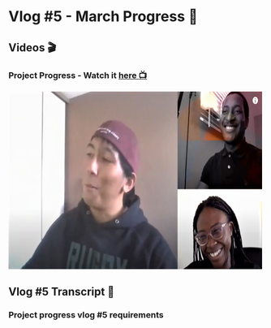 # Vlog #5 - March Progress :movie_camera:

## Videos :clapper:

### Project Progress - Watch it [here :tv:](https://www.youtube.com/watch?v=72oQbTF8Z2M&list=PLYe3W-KlyGmhn3UW-h5u9xt7_pnBl_03l&index=7&ab_channel=NotAToaster94)
[<img src="https://github.com/NotJustCode3/The_Complete_Recorder/blob/master/Miscellaneous/vlog4_thumbnail.png" width="500" height="350">](https://www.youtube.com/watch?v=72oQbTF8Z2M&list=PLYe3W-KlyGmhn3UW-h5u9xt7_pnBl_03l&index=7&ab_channel=NotAToaster94)

## Vlog #5 Transcript :scroll:

### Project progress vlog #5 requirements
